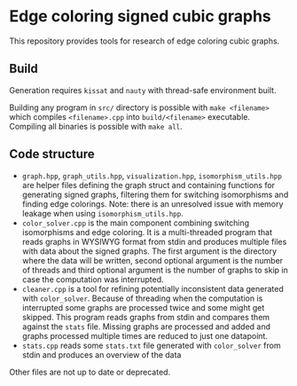 # Edge coloring signed cubic graphs

This repository provides tools for research of edge coloring cubic graphs.

## Build

Generation requires `kissat` and `nauty` with thread-safe environment built.

Building any program in `src/` directory is possible with `make <filename>` which compiles `<filename>.cpp` into `build/<filename>` executable. Compiling all binaries is possible with `make all`.

## Code structure

* `graph.hpp`, `graph_utils.hpp`, `visualization.hpp`, `isomorphism_utils.hpp` are helper files defining the graph struct and containing functions for generating signed graphs, filtering them for switching isomorphisms and finding edge colorings. Note: there is an unresolved issue with memory leakage when using `isomorphism_utils.hpp`.
* `color_solver.cpp` is the main component combining switching isomorphisms and edge coloring. It is a multi-threaded program that reads graphs in WYSIWYG format from stdin and produces multiple files with data about the signed graphs. The first argument is the directory where the data will be written, second optional argument is the number of threads and third optional argument is the number of graphs to skip in case the computation was interrupted.
* `cleaner.cpp` is a tool for refining potentially inconsistent data generated with `color_solver`. Because of threading when the computation is interrupted some graphs are processed twice and some might get skipped. This program reads graphs from stdin and compares them against the `stats` file. Missing graphs are processed and added and graphs processed multiple times are reduced to just one datapoint.
* `stats.cpp` reads some `stats.txt` file generated with `color_solver` from stdin and produces an overview of the data

Other files are not up to date or deprecated.
